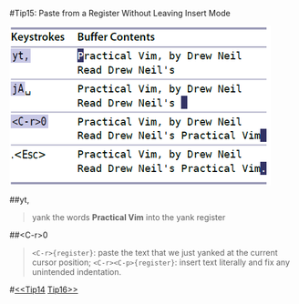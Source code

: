 #Tip15: Paste from a Register Without Leaving Insert Mode  
  
![tip15](images/tip15.png)  
  
##yt,  
>yank the words **Practical Vim** into the yank register  
  
##&lt;C-r&gt;0  
>`<C-r>{register}`: paste the text that we just yanked at the current cursor position; `<C-r><C-p>{register}`: insert text literally and fix any unintended indentation.  
  
#[<<Tip14](tip14.md) [Tip16>>](tip16.md)  

